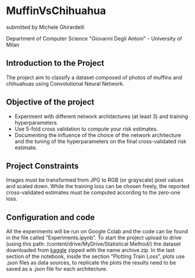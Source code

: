 # MuffinVsChihuahua

submitted by Michele Ghirardelli

Department of Computer Science "Giovanni Degli Antoni" - University of Milan

## Introduction to the Project
The project aim to classify a dataset composed of photos of muffins and chihuahuas using Convolutional Neural Network.

## Objective of the project
- Experiment with different network architectures (at least 3) and training hyperparameters.
- Use 5-fold cross validation to compute your risk estimates.
- Documenting the influence of the choice of the network architecture and the tuning of the hyperparameters on the final cross-validated risk estimate.

## Project Constraints
Images must be transformed from JPG to RGB (or grayscale) pixel values and scaled down. While the training loss can be chosen freely, the reported cross-validated estimates must be computed according to the zero-one loss.

## Configuration and code
All the experiments will be run on Google Colab and the code can be found
in the file called ”Experiments.ipynb”.
To start the project upload to drive (using this path: /content/drive/MyDrive/Statistical Method/) the dataset downloaded from [kaggle](https://www.kaggle.com/datasets/samuelcortinhas/muffin-vs-chihuahua-image-classification) zipped with the name archive.zip. In the last section of the notebook, inside the section ”Plotting Train Loss”, plots use .json files as data sources, to replicate the plots the results need to be saved as a .json file for each architecture.
